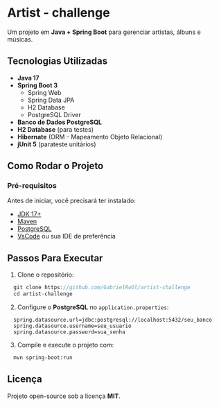 ﻿# Artist - challenge
 Um projeto em **Java + Spring Boot** para gerenciar artistas, álbuns e músicas.

## Tecnologias Utilizadas
- **Java 17**
- **Spring Boot 3**
  - Spring Web
  -   Spring Data JPA
  -   H2 Database
  -   PostgreSQL Driver
- **Banco de Dados PostgreSQL**
- **H2 Database** (para testes)
- **Hibernate** (ORM - Mapeamento Objeto Relacional)
- **jUnit 5** (parateste unitários)

## Como Rodar o Projeto
### Pré-requisitos
Antes de iniciar, você precisará ter instalado:
- [JDK 17+](https://www.oracle.com/java/technologies/javase/jdk17-archive-downloads.html)
- [Maven](https://maven.apache.org)
- [PostgreSQL](https://www.postgresql.org)
- [VsCode](https://code.visualstudio.com) ou sua IDE de preferência

## Passos Para Executar
1. Clone o repositório:  <br>
```Java
  git clone https://github.com/GabrielRoOl/artist-challenge
  cd artist-challenge
```
2. Configure o **PostgreSQL** no ``application.properties``:  <br>
```properties
  spring.datasource.url=jdbc:postgresql://localhost:5432/seu_banco
  spring.datasource.username=seu_usuario
  spring.datasource.password=sua_senha
```
3. Compile e execute o projeto com: <br>
```bash
  mvn spring-boot:run
```

## Licença
Projeto open-source sob a licença **MIT**.

